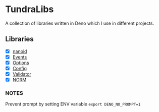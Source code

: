 # TundraLibs

A collection of libraries written in Deno which I use in different projects.

## Libraries

- [x] [nanoid](./nanoid/README.md)
- [x] [Events](./events/README.md)
- [x] [Options](./options/README.md)
- [x] [Config](./config/README.md)
- [x] [Validator](./validator/README.md)
- [x] [NORM](./norm/README.md)

### NOTES

Prevent prompt by setting ENV variable `export DENO_NO_PROMPT=1`
